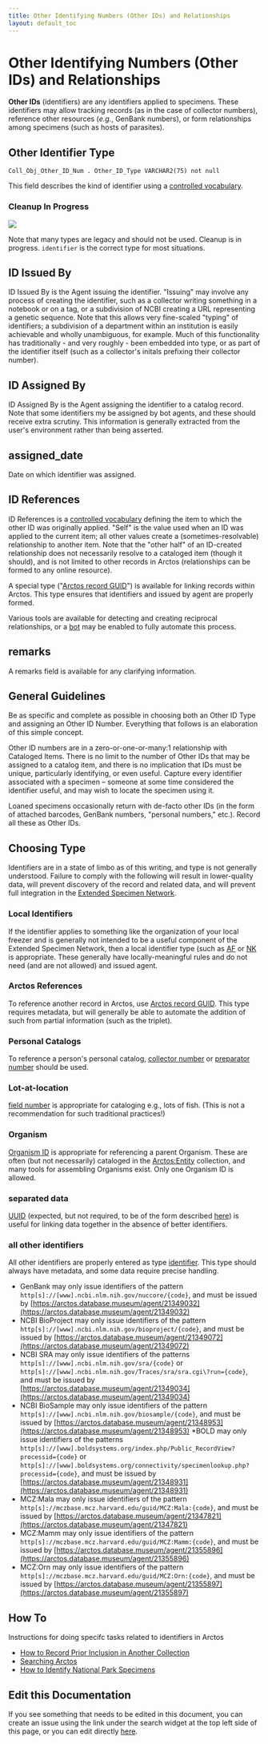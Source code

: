 ```yaml
---
title: Other Identifying Numbers (Other IDs) and Relationships
layout: default_toc
---
```


# Other Identifying Numbers (Other IDs) and Relationships

**Other IDs** (identifiers) are any identifiers applied to specimens. These
identifiers may allow tracking records (as in the case of collector
numbers), reference other resources (*e.g.*, GenBank numbers), or form
relationships among specimens (such as hosts of parasites).

## Other Identifier Type

`Coll_Obj_Other_ID_Num . Other_ID_Type VARCHAR2(75) not null`

This field describes the kind of identifier 
using a [controlled vocabulary](http://arctos.database.museum/info/ctDocumentation.cfm?table=ctcoll_other_id_type).

### Cleanup In Progress

![](https://raw.githubusercontent.com/ArctosDB/documentation-wiki/gh-pages/tutorial_images/Bear%20Work%20in%20Progress.JPG)

Note that many types are legacy and should not be used. Cleanup is in progress. ``identifier`` is the correct type for most situations.




## ID Issued By

ID Issued By is the Agent issuing the identifier. "Issuing" may involve any process of creating the identifier, such as a collector writing something in a notebook or on a tag, or a subdivision of NCBI creating a URL representing a genetic sequence. Note that this allows very fine-scaled "typing" of identifiers; a subdivision of a department within an institution is easily achievable and wholly unambiguous, for example. Much of this functionality has traditionally - and very roughly - been embedded into type, or as part of the identifier itself (such as a collector's initals prefixing their collector number).

## ID Assigned By

ID Assigned By is the Agent assigning the identifier to a catalog record. Note that some identifiers my be assigned by bot agents, and these should receive extra scrutiny. This information is generally extracted from the user's environment rather than being asserted.

## assigned_date

Date on which identifier was assigned.

## ID References

ID References is a [controlled vocabulary](http://arctos.database.museum/info/ctDocumentation.cfm?table=ctid_references)
defining the item to which the other ID was originally applied. "Self"
is the value used when an ID was applied to the current item; all other
values create a (sometimes-resolvable) relationship to another item.
Note that the "other half" of an ID-created relationship does not
necessarily resolve to a cataloged item (though it should), and is not
limited to other records in Arctos (relationships can be formed to any
online resource).

A special type ("[Arctos record GUID](https://arctos.database.museum/info/ctDocumentation.cfm?table=ctcoll_other_id_type)") is available for linking records within Arctos. This type ensures that identifiers and issued by agent are properly formed.

Various tools are available for detecting and creating reciprocal relationships, or a [bot](https://handbook.arctosdb.org/documentation/bot.html) may be enabled to fully automate this process.

## remarks

A remarks field is available for any clarifying information.

## General Guidelines

Be as specific and complete as possible in choosing both an Other ID
Type and assigning an Other ID Number. Everything that follows is an
elaboration of this simple concept.

Other ID numbers are in a zero-or-one-or-many:1 relationship with
Cataloged Items. There is no limit to the number of Other IDs that may
be assigned to a catalog item, and there is no implication that IDs must
be unique, particularly identifying, or even useful. Capture every
identifier associated with a specimen – someone at some time considered
the identifier useful, and may wish to locate the specimen using it.

Loaned specimens occasionally return with de-facto other IDs (in the
form of attached barcodes, GenBank numbers, "personal numbers," etc.).
Record all these as Other IDs.

## Choosing Type

Identifiers are in a state of limbo as of this writing, and type is not generally understood. Failure to comply with the following will result in lower-quality data, will prevent discovery of the record and related data, and will prevent full integration in the [Extended Specimen Network](https://doi.org/10.1093/biosci/biz140).

### Local Identifiers

If the identifier applies to something like the organization of your local freezer and is generally not intended to be a useful component of the Extended Specimen Network, then a local identifier type (such as [AF](https://arctos.database.museum/info/ctDocumentation.cfm?table=ctcoll_other_id_type#af) or [NK](https://arctos.database.museum/info/ctDocumentation.cfm?table=ctcoll_other_id_type#nk) is appropriate. These generally have locally-meaningful rules and do not need (and are not allowed) and issued agent.

### Arctos References

To reference another record in Arctos, use [Arctos record GUID](https://arctos.database.museum/info/ctDocumentation.cfm?table=ctcoll_other_id_type#arctos_record_guid). This type requires metadata, but will generally be able to automate the addition of such from partial information (such as the triplet).

### Personal Catalogs

To reference a person's personal catalog, [collector number](https://arctos.database.museum/info/ctDocumentation.cfm?table=ctcoll_other_id_type#collector_number) or [preparator number](https://arctos.database.museum/info/ctDocumentation.cfm?table=ctcoll_other_id_type#preparator_number) should be used.

### Lot-at-location

[field number](https://arctos.database.museum/info/ctDocumentation.cfm?table=ctcoll_other_id_type#field_number) is appropriate for cataloging e.g., lots of fish. (This is not a recommendation for such traditional practices!)

### Organism

[Organism ID](https://arctos.database.museum/info/ctDocumentation.cfm?table=ctcoll_other_id_type#organism_id) is appropriate for referencing a parent Organism. These are often (but not necessarily) cataloged in the [Arctos:Entity](https://arctos.database.museum/collection/Arctos:Entity) collection, and many tools for assembling Organisms exist. Only one Organism ID is allowed.

### separated data

[UUID](https://arctos.database.museum/info/ctDocumentation.cfm?table=ctcoll_other_id_type#uuid) (expected, but not required, to be of the form described [here](https://en.wikipedia.org/wiki/Universally_unique_identifier)) is useful for linking data together in the absence of better identifiers.

### all other identifiers

All other identifiers are properly entered as type [identifier](https://arctos.database.museum/info/ctDocumentation.cfm?table=ctcoll_other_id_type#identifier). This type should always have metadata, and some data require precise handling.

* GenBank may only issue identifiers of the pattern ``http[s]://[www].ncbi.nlm.nih.gov/nuccore/{code}``, and must be issued by [https://arctos.database.museum/agent/21349032](https://arctos.database.museum/agent/21349032)
* NCBI BioProject may only issue identifiers of the pattern ``http[s]://[www].ncbi.nlm.nih.gov/bioproject/{code}``, and must be issued by [https://arctos.database.museum/agent/21349072](https://arctos.database.museum/agent/21349072)
* NCBI SRA may only issue identifiers of the patterns ``http[s]://[www].ncbi.nlm.nih.gov/sra/{code}`` or ``http[s]://[www].ncbi.nlm.nih.gov/Traces/sra/sra.cgi\?run={code}``, and must be issued by [https://arctos.database.museum/agent/21349034](https://arctos.database.museum/agent/21349034)
* NCBI BioSample may only issue identifiers of the pattern ``http[s]://[www].ncbi.nlm.nih.gov/biosample/{code}``, and must be issued by [https://arctos.database.museum/agent/21348953](https://arctos.database.museum/agent/21348953)
*BOLD may only issue identifiers of the patterns ``http[s]://[www].boldsystems.org/index.php/Public_RecordView?processid={code}`` or ``http[s]://[www].boldsystems.org/connectivity/specimenlookup.php?processid={code}``, and must be issued by [https://arctos.database.museum/agent/21348931](https://arctos.database.museum/agent/21348931)
* MCZ:Mala may only issue identifiers of the pattern ``http[s]://mczbase.mcz.harvard.edu/guid/MCZ:Mala:{code}``, and must be issued by [https://arctos.database.museum/agent/21347821](https://arctos.database.museum/agent/21347821)
* MCZ:Mamm may only issue identifiers of the pattern ``http[s]://mczbase.mcz.harvard.edu/guid/MCZ:Mamm:{code}``, and must be issued by [https://arctos.database.museum/agent/21355896](https://arctos.database.museum/agent/21355896)
* MCZ:Orn may only issue identifiers of the pattern ``http[s]://mczbase.mcz.harvard.edu/guid/MCZ:Orn:{code}``, and must be issued by [https://arctos.database.museum/agent/21355897](https://arctos.database.museum/agent/21355897)






## How To

Instructions for doing specifc tasks related to identifiers in Arctos

 - [How to Record Prior Inclusion in Another Collection](https://handbook.arctosdb.org/how_to/How_To_Add_Object_Provenance.html)
 - [Searching Arctos](/how_to/How-to-Search-for-Specimens)
 - [How to Identify National Park Specimens](https://handbook.arctosdb.org/how_to/National-Park-Specimens.html)

## Edit this Documentation

If you see something that needs to be edited in this document, you can create an issue using the link under the search widget at the top left side of this page, or you can edit directly <a href="https://github.com/ArctosDB/documentation-wiki/edit/gh-pages/_documentation/other-identifying-numbers.markdown" target="_blank">here</a>.
